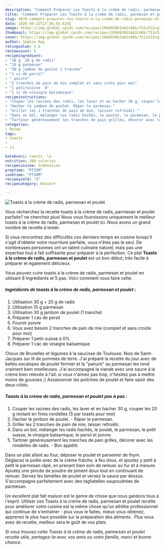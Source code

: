 ```yaml
---
description: "Comment Préparer Les Toasts à la crème de radis, parmesan et poulet"
title: "Comment Préparer Les Toasts à la crème de radis, parmesan et poulet"
slug: 4076-comment-preparer-les-toasts-a-la-creme-de-radis-parmesan-et-poulet
date: 2020-09-22T17:36:54.629Z
image: https://img-global.cpcdn.com/recipes/26b8938b3ab2c66b/751x532cq70/toasts-a-la-creme-de-radis-parmesan-et-poulet-photo-principale-de-la-recette.jpg
thumbnail: https://img-global.cpcdn.com/recipes/26b8938b3ab2c66b/751x532cq70/toasts-a-la-creme-de-radis-parmesan-et-poulet-photo-principale-de-la-recette.jpg
cover: https://img-global.cpcdn.com/recipes/26b8938b3ab2c66b/751x532cq70/toasts-a-la-creme-de-radis-parmesan-et-poulet-photo-principale-de-la-recette.jpg
author: Sophie Ray
ratingvalue: 3.8
reviewcount: 5
recipeingredient:
- "30 g  20 g de radis"
- "10 g parmesan"
- "30 g jambon de poulet 1 tranche"
- "1 cs de persil"
- " poivre"
- "2 tranches de pain de mie complet et sans crote pour moi"
- "1 petitsuisse  0"
- "1 cc de vinaigre balsamique"
recipeinstructions:
- "Couper les racines des radis, les laver et en hacher 30 g, couper les 20 g restant en fines rondelles (5 par toasts pour moi)"
- "Hacher le jambon de poulet. Râper le parmesan."
- "Griller les 2 tranches de pain de mie, laisser refroidir."
- "Dans un bol, mélanger les radis hachés, le poulet, le parmesan, le petit suisse, le vinaigre balsamique, le persil et poivre."
- "Tartiner généreusement les tranches de pain grilles, décorer avec les rondelles de radis. Bon appétit."
categories:
- Resep
tags:
- toasts
- 
- la

katakunci: toasts  la 
nutrition: 260 calories
recipecuisine: Indonesian
preptime: "PT25M"
cooktime: "PT38M"
recipeyield: "3"
recipecategory: Dessert

---
```



![Toasts à la crème de radis, parmesan et poulet](https://img-global.cpcdn.com/recipes/26b8938b3ab2c66b/751x532cq70/toasts-a-la-creme-de-radis-parmesan-et-poulet-photo-principale-de-la-recette.jpg)

Vous recherchez la recette toasts à la crème de radis, parmesan et poulet parfaite? ne cherchez plus! Nous vous fournissons uniquement le meilleur toasts à la crème de radis, parmesan et poulet ici. Nous avons un grand nombre de recette à tester.

Si vous rencontrez des difficultés ces derniers temps en cuisine lorsqu'il s'agit d'obtenir votre nourriture parfaite, vous n'êtes pas le seul. De nombreuses personnes ont un talent culinaire naturel, mais pas une expertise tout à fait suffisante pour préparer à la perfection. Ce plat <strong> Toasts à la crème de radis, parmesan et poulet </strong> est un bon début, très facile à préparer et également délicieux.

<!--inarticleads1-->

Vous pouvez cuire toasts à la crème de radis, parmesan et poulet en utilisant 8 Ingrédients et 5 pas. Voici comment vous faire cette.

##### Ingrédients de toasts à la crème de radis, parmesan et poulet :

1. Utilisation 30 g + 20 g de radis
1. Utilisation 10 g parmesan
1. Utilisation 30 g jambon de poulet (1 tranche)
1. Préparer 1 càs de persil
1. Fournir  poivre
1. Vous avez besoin 2 tranches de pain de mie (complet et sans croûte pour moi)
1. Préparer 1 petit-suisse à 0%
1. Préparer 1 càc de vinaigre balsamique


Choux de Bruxelles et légumes à la saucisse de Toulouse. Noix de Saint-Jacques sur lit de pommes de terre. J&#39;ai préparé la recette du jour avec de belles escalopes de poulet fermier et la &#34;panure&#34; au parmesan les rend vraiment bien moelleuses. J&#39;ai accompagné la viande avec une sauce à la crème bien relevée à l&#39;ail: si vous n&#39;aimez pas trop, n&#39;hésitez pas à mettre moins de gousses ;) Assaisonner les poitrines de poulet et faire saisir des deux côtés. 

<!--inarticleads2-->

##### Toasts à la crème de radis, parmesan et poulet pas à pas :

1. Couper les racines des radis, les laver et en hacher 30 g, couper les 20 g restant en fines rondelles (5 par toasts pour moi)
1. Hacher le jambon de poulet. - Râper le parmesan.
1. Griller les 2 tranches de pain de mie, laisser refroidir.
1. Dans un bol, mélanger les radis hachés, le poulet, le parmesan, le petit suisse, le vinaigre balsamique, le persil et poivre.
1. Tartiner généreusement les tranches de pain grilles, décorer avec les rondelles de radis. - Bon appétit.


Dans un plat allant au four, déposer le poulet et parsemer de thym. Déglacez la poêle avec de la crème fraiche, à feu doux, et ajoutez y petit à petit le parmesan râpé, en prenant bien soin de remuer au fur et à mesure. Ajoutez une pincée de poudre de piment doux tout en continuant de remuer. Servez les lamelles de poulet et versez la sauce par dessus. S&#39;accompagne parfaitement avec des tagliatelles saupoudrées de parmesan. 

<!--inarticleads1-->

<p>
Un excellent plat fait maison est le genre de chose que nous gardons tous à l'esprit. Utiliser ces Toasts à la crème de radis, parmesan et poulet recette pour améliorer votre cuisine est la même chose qu'un athlète professionnel qui continue de s'entraîner - plus vous le faites, mieux vous obtenez, apprenez le plus haut possible sur la préparation des aliments . Plus vous avez de recette, meilleur sera le goût de vos plats.
</p>

<p>
<i>Si vous trouvez cette Toasts à la crème de radis, parmesan et poulet recette utile, partagez-la avec vos amis ou votre famille, merci et bonne chance.</i>
</p>
